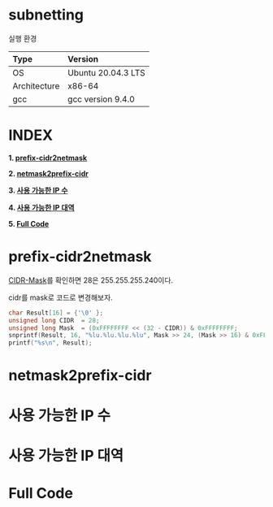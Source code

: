 # subnetting

실행 환경

| Type          | Version                   |
| :---          | :---                      |
| OS            | Ubuntu 20.04.3 LTS        |
| Architecture  | x86-64                    |
| gcc           | gcc version 9.4.0         |

# **INDEX**

**1. [prefix-cidr2netmask](#prefix-cidr2netmask)**

**2. [netmask2prefix-cidr](#netmask2prefix-cidr)**

**3. [사용 가능한 IP 수](#사용-가능한-IP-수)**

**4. [사용 가능한 IP 대역](#사용-가능한-IP-대역)**

**5. [Full Code](#Full-Code)**


# **prefix-cidr2netmask**

[CIDR-Mask](https://ko.wikipedia.org/wiki/%EC%82%AC%EC%9D%B4%EB%8D%94_(%EB%84%A4%ED%8A%B8%EC%9B%8C%ED%82%B9)#%EC%A0%91%EB%91%90%EC%96%B4_%ED%95%A9%EC%B9%A8)를 확인하면 28은 255.255.255.240이다.

cidr를 mask로 코드로 변경해보자.

```cpp
char Result[16] = {'\0' };
unsigned long CIDR  = 28;
unsigned long Mask  = (0xFFFFFFFF << (32 - CIDR)) & 0xFFFFFFFF;
snprintf(Result, 16, "%lu.%lu.%lu.%lu", Mask >> 24, (Mask >> 16) & 0xFF, (Mask >> 8) & 0xFF, Mask & 0xFF);
printf("%s\n", Result);
```

# **netmask2prefix-cidr**
# **사용 가능한 IP 수**
# **사용 가능한 IP 대역**
# **Full Code**